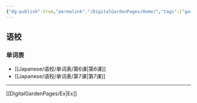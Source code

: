 ```yaml
---
{"dg-publish":true,"permalink":"/DigitalGardenPages/Home/","tags":["gardenEntry"]}
---
```


## 语校
### 单词表
- [[Japanese/语校/单词表/第6课\|第6课]]
- [[Japanese/语校/单词表/第7课\|第7课]]
---
[[DigitalGardenPages/Ex\|Ex]]